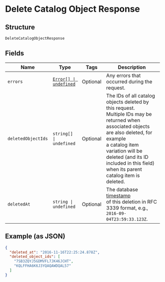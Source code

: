 
# Delete Catalog Object Response

## Structure

`DeleteCatalogObjectResponse`

## Fields

| Name | Type | Tags | Description |
|  --- | --- | --- | --- |
| `errors` | [`Error[] \| undefined`](../../doc/models/error.md) | Optional | Any errors that occurred during the request. |
| `deletedObjectIds` | `string[] \| undefined` | Optional | The IDs of all catalog objects deleted by this request.<br>Multiple IDs may be returned when associated objects are also deleted, for example<br>a catalog item variation will be deleted (and its ID included in this field)<br>when its parent catalog item is deleted. |
| `deletedAt` | `string \| undefined` | Optional | The database [timestamp](https://developer.squareup.com/docs/build-basics/working-with-dates)<br>of this deletion in RFC 3339 format, e.g., `2016-09-04T23:59:33.123Z`. |

## Example (as JSON)

```json
{
  "deleted_at": "2016-11-16T22:25:24.878Z",
  "deleted_object_ids": [
    "7SB3ZQYJ5GDMVFL7JK46JCHT",
    "KQLFFHA6K6J3YQAQAWDQAL57"
  ]
}
```

